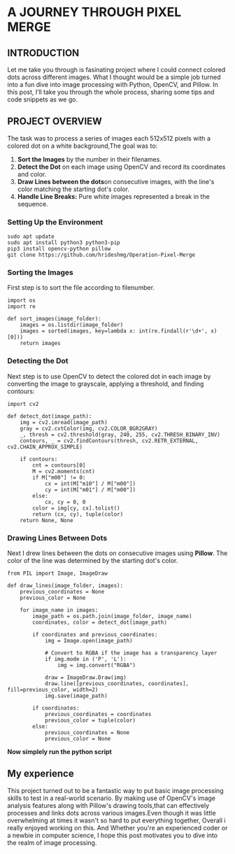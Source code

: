 # A JOURNEY THROUGH PIXEL MERGE 
## INTRODUCTION
 Let me take you through is fasinating project where I could connect colored dots across different images. What I thought would be a simple job turned into a fun dive into image processing with Python, OpenCV, and Pillow. In this post, I’ll take you through the whole process, sharing some tips and code snippets as we go.
## PROJECT OVERVIEW
The task was to process a series of images each 512x512 pixels with a colored dot on a white background,The goal was to:

  1. **Sort the Images** by the number in their filenames.
  2. **Detect the Dot** on each image using OpenCV and record its coordinates and color.
  3. **Draw Lines between the dots**on consecutive images, with the line's color matching the starting dot's color.
  4. **Handle Line Breaks:** Pure white images represented a break in the sequence.
### Setting Up the Environment   
```
sudo apt update
sudo apt install python3 python3-pip
pip3 install opencv-python pillow
git clone https://github.com/hrideshmg/Operation-Pixel-Merge
```
### Sorting the Images
First step is to sort the file according to filenumber.
```
import os
import re

def sort_images(image_folder):
    images = os.listdir(image_folder)
    images = sorted(images, key=lambda x: int(re.findall(r'\d+', x)[0]))
    return images
```
### Detecting the Dot
Next step is to use OpenCV to detect the colored dot in each image by converting the image to grayscale, applying a threshold, and finding contours:
```
import cv2

def detect_dot(image_path):
    img = cv2.imread(image_path)
    gray = cv2.cvtColor(img, cv2.COLOR_BGR2GRAY)
    _, thresh = cv2.threshold(gray, 240, 255, cv2.THRESH_BINARY_INV)
    contours, _ = cv2.findContours(thresh, cv2.RETR_EXTERNAL, cv2.CHAIN_APPROX_SIMPLE)
    
    if contours:
        cnt = contours[0]
        M = cv2.moments(cnt)
        if M["m00"] != 0:
            cx = int(M["m10"] / M["m00"])
            cy = int(M["m01"] / M["m00"])
        else:
            cx, cy = 0, 0
        color = img[cy, cx].tolist()
        return (cx, cy), tuple(color)
    return None, None
```
### Drawing Lines Between Dots
Next I drew lines between the dots on consecutive images using **Pillow**. The color of the line was determined by the starting dot's color.
```
from PIL import Image, ImageDraw

def draw_lines(image_folder, images):
    previous_coordinates = None
    previous_color = None
    
    for image_name in images:
        image_path = os.path.join(image_folder, image_name)
        coordinates, color = detect_dot(image_path)
        
        if coordinates and previous_coordinates:
            img = Image.open(image_path)
            
            # Convert to RGBA if the image has a transparency layer
            if img.mode in ('P', 'L'):
                img = img.convert("RGBA")
            
            draw = ImageDraw.Draw(img)
            draw.line([previous_coordinates, coordinates], fill=previous_color, width=2)
            img.save(image_path)
        
        if coordinates:
            previous_coordinates = coordinates
            previous_color = tuple(color)
        else:
            previous_coordinates = None
            previous_color = None
```
**Now simplely run the python script**
## My  experience
 This project turned out to be a fantastic way to put basic image processing skills to test in a real-world scenario. By making use of OpenCV's  image analysis features along with Pillow's drawing tools,that can effectively processes and links dots across various images.Even though it was little overwhelming at times it wasn't so hard to put everything together,
 Overall i really enjoyed working on this. And Whether you're an experienced coder or a newbie in computer science, I hope this post motivates you to dive into the  realm of image processing.

